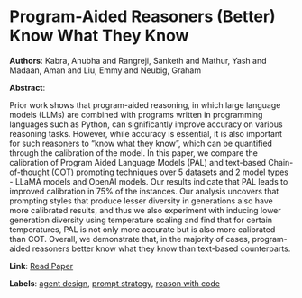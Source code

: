 # Program-Aided Reasoners (Better) Know What They Know

**Authors**: Kabra, Anubha and Rangreji, Sanketh and Mathur, Yash and Madaan, Aman and Liu, Emmy and Neubig, Graham

**Abstract**:

Prior work shows that program-aided reasoning, in which large language models (LLMs) are combined with programs written in programming languages such as Python, can significantly improve accuracy on various reasoning tasks. However, while accuracy is essential, it is also important for such reasoners to “know what they know”, which can be quantified through the calibration of the model. In this paper, we compare the calibration of Program Aided Language Models (PAL) and text-based Chain-of-thought (COT) prompting techniques over 5 datasets and 2 model types - LLaMA models and OpenAI models. Our results indicate that PAL leads to improved calibration in 75% of the instances. Our analysis uncovers that prompting styles that produce lesser diversity in generations also have more calibrated results, and thus we also experiment with inducing lower generation diversity using temperature scaling and find that for certain temperatures, PAL is not only more accurate but is also more calibrated than COT. Overall, we demonstrate that, in the majority of cases, program-aided reasoners better know what they know than text-based counterparts.

**Link**: [Read Paper](https://doi.org/10.18653/v1/2024.naacl-long.125)

**Labels**: [agent design](../../labels/agent_design.md), [prompt strategy](../../labels/prompt_strategy.md), [reason with code](../../labels/reason_with_code.md)
